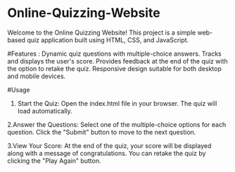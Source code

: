 # Online-Quizzing-Website

Welcome to the Online Quizzing Website! This project is a simple web-based quiz application built using HTML, CSS, and JavaScript.

#Features :
Dynamic quiz questions with multiple-choice answers.
Tracks and displays the user's score.
Provides feedback at the end of the quiz with the option to retake the quiz.
Responsive design suitable for both desktop and mobile devices.


#Usage
1. Start the Quiz:
  Open the index.html file in your browser.
  The quiz will load automatically.

2.Answer the Questions:
  Select one of the multiple-choice options for each question.
  Click the "Submit" button to move to the next question.

3.View Your Score:
  At the end of the quiz, your score will be displayed along with a message of congratulations.
  You can retake the quiz by clicking the "Play Again" button.
